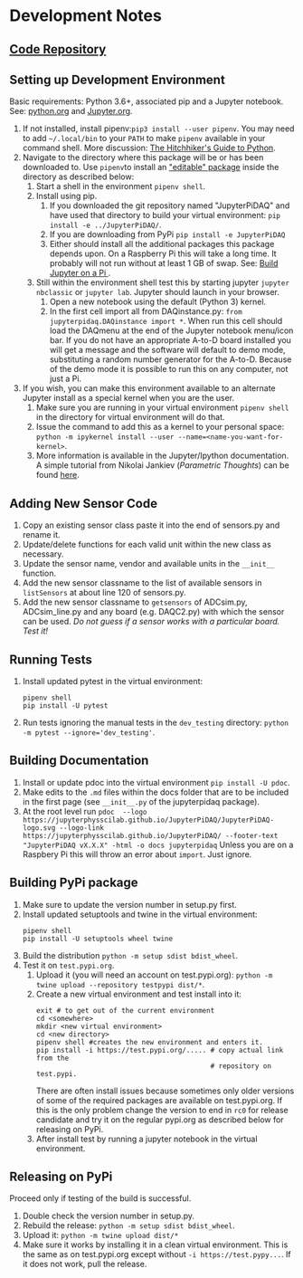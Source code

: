# Development Notes

## [Code Repository](https://github.com/JupyterPhysSciLab/JupyterPiDAQ)

## Setting up Development Environment

Basic requirements: Python 3.6+, associated
pip and a Jupyter notebook.
See: [python.org](https://python.org) and
[Jupyter.org](https://jupyter.org).

1. If not installed, install pipenv:`pip3 install --user pipenv`. You may
need to add `~/.local/bin` to your `PATH` to make `pipenv`
available in your command shell. More discussion: 
[The Hitchhiker's Guide to Python](https://docs.python-guide.org/dev/virtualenvs/).
1. Navigate to the directory where this package will be
or has been downloaded to. Use `pipenv`to install an 
["editable" package](https://pip.pypa.io/en/stable/reference/pip_install/#editable-installs) 
inside the directory as described below:
    1. Start a shell in the environment `pipenv shell`.
    1. Install using pip.
        1. If you downloaded the git repository named "JupyterPiDAQ"
        and have used that directory to build your virtual
        environment: `pip install -e ../JupyterPiDAQ/`.
        1. If you are downloading from PyPi
        `pip install -e JupyterPiDAQ`
        1. Either should install all the additional packages this
        package depends upon. On a Raspberry Pi this will take
        a long time. It probably will not run without at least 1 GB of swap. See: 
        [Build Jupyter on a Pi
        ](https://www.uwosh.edu/facstaff/gutow/computer-and-programming-how-tos/installing-jupyter-on-raspberrian).
    1. Still within the environment shell test this by starting jupyter 
       `jupyter nbclassic` or `jupyter lab`. Jupyter should launch in your 
       browser.
        1. Open a new notebook using the default (Python 3) kernel.
        1. In the first cell import all from DAQinstance.py: 
        `from jupyterpidaq.DAQinstance import *`.
        When run this cell should load the DAQmenu at the end of the
        Jupyter notebook menu/icon bar. If you do not have an appropriate A-to-D
        board installed you will get a message and the software
        will default to demo mode, substituting a random number
        generator for the A-to-D. Because of the demo mode it is
        possible to run this on any computer, not just a Pi.
1. If you wish, you can make this environment available to an alternate Jupyter
install as a special kernel when you are the user.
    1. Make sure you are running in your virtual environment `pipenv shell` 
       in the directory for  virtual environment will do that.
    1. Issue the command to add this as a kernel to your personal space: 
    `python -m ipykernel install --user --name=<name-you-want-for-kernel>`.
    1. More information is available in the Jupyter/Ipython documentation. 
    A simple tutorial from Nikolai Jankiev (_Parametric Thoughts_) can be
     found [here](https://janakiev.com/til/jupyter-virtual-envs/). 

## Adding New Sensor Code

1. Copy an existing sensor class paste it into the end of
sensors.py and rename it.
2. Update/delete functions for each valid unit within the new
class as necessary.
3. Update the sensor name, vendor and available units in the
`__init__` function.
4. Add the new sensor classname to the list of available sensors
in `listSensors` at about line 120 of sensors.py.
5. Add the new sensor classname to `getsensors` of ADCsim.py,
ADCsim_line.py and any board (e.g. DAQC2.py) with which the sensor
can be used. *Do not guess if a sensor works with a particular
board. Test it!*

## Running Tests

1. Install updated pytest in the virtual environment:
   ```
   pipenv shell
   pip install -U pytest
   ```
2. Run tests ignoring the manual tests in the `dev_testing` directory:
   `python -m pytest --ignore='dev_testing'`.

## Building Documentation

1. Install or update pdoc into the virtual environment `pip install -U pdoc`.
2. Make edits to the `.md` files within the docs folder that are to be 
   included in the first page (see `__init__.py` of the jupyterpidaq package).
3. At the root level run `pdoc 
--logo https://jupyterphysscilab.github.io/JupyterPiDAQ/JupyterPiDAQ-logo.svg --logo-link 
   https://jupyterphysscilab.github.io/JupyterPiDAQ/ --footer-text 
   "JupyterPiDAQ vX.X.X" -html -o docs jupyterpidaq` Unless you are on a 
   Raspbery Pi this will throw an error about `import`. Just ignore.
  
## Building PyPi package

1. Make sure to update the version number in setup.py first.
1. Install updated  setuptools and twine in the virtual environment:
   ```
   pipenv shell
   pip install -U setuptools wheel twine
   ```
1. Build the distribution `python -m setup sdist bdist_wheel`.
1. Test it on `test.pypi.org`.
    1. Upload it (you will need an account on test.pypi.org):
       `python -m twine upload --repository testpypi dist/*`.
    1. Create a new virtual environment and test install into it:
        ```
        exit # to get out of the current environment
        cd <somewhere>
        mkdir <new virtual environment>
        cd <new directory>
        pipenv shell #creates the new environment and enters it.
        pip install -i https://test.pypi.org/..... # copy actual link from the
                                                   # repository on test.pypi.
        ```
       There are often install issues because sometimes only older versions of
       some of the required packages are available on test.pypi.org. If this
       is the only problem change the version to end in `rc0` for release
       candidate and try it on the regular pypi.org as described below for
       releasing on PyPi.
    1. After install test by running a jupyter notebook in the virtual 
       environment.

## Releasing on PyPi

Proceed only if testing of the build is successful.

1. Double check the version number in setup.py.
2. Rebuild the release: `python -m setup sdist bdist_wheel`.
3. Upload it: `python -m twine upload dist/*`
4. Make sure it works by installing it in a clean virtual environment. This
   is the same as on test.pypi.org except without `-i https://test.pypy...`. If
   it does not work, pull the release.
